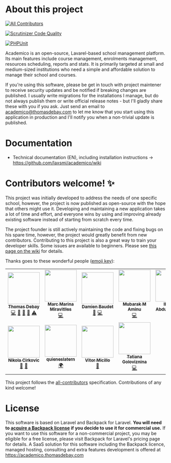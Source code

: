 # About this project
<!-- ALL-CONTRIBUTORS-BADGE:START - Do not remove or modify this section -->
[![All Contributors](https://img.shields.io/badge/all_contributors-11-orange.svg?style=flat-square)](#contributors-)
<!-- ALL-CONTRIBUTORS-BADGE:END -->

[![Scrutinizer Code Quality](https://scrutinizer-ci.com/g/academico-sis/academico/badges/quality-score.png?b=master)](https://scrutinizer-ci.com/g/academico-sis/academico/?branch=master)

[![PHPUnit](https://github.com/academico-sis/academico/actions/workflows/laravel.yml/badge.svg)](https://github.com/academico-sis/academico/actions/workflows/laravel.yml)

Academico is an open-source, Lavarel-based school management platform. Its main features include course management, enrolments management, resources scheduling, reports and stats. It is primarily targeted at small and medium-sized institutions who need a simple and affordable solution to manage their school and courses.

If you're using this software, please be get in touch with project maintener to receive security updates and be notified if breaking changes are published. I usually write migrations for the installations I manage, but do not always publish them or write official release notes - but I'll gladly share these with you if you ask. Just send an email to academico@thomasdebay.com to let me know that you start using this application in production and I'll notify you when a non-trivial update is published.

# Documentation
* Technical documentation (EN), including installation instructions -> https://github.com/laxsmi/academico/wiki

# Contributors welcome! ✨
This project was initially developed to address the needs of one specific school, however, the project is now published as open-source with the hope that others might use it. Developing and maintaining a new application takes a lot of time and effort, and everyone wins by using and improving already existing software instead of starting from scratch every time.

The project founder is still actively maintaining the code and fixing bugs on his spare time, however, the project would greatly benefit from new contributors. Contributing to this project is also a great way to train your developer skills. Some issues are available to beginners. Please see [this page on the wiki](https://github.com/laxsmi/academico/wiki/Development-Roadmap) for details.

Thanks goes to these wonderful people ([emoji key](https://allcontributors.org/docs/en/emoji-key)):

<!-- ALL-CONTRIBUTORS-LIST:START - Do not remove or modify this section -->
<!-- prettier-ignore-start -->
<!-- markdownlint-disable -->
<table>
  <tr>
    <td align="center"><a href="https://github.com/thdebay"><img src="https://avatars3.githubusercontent.com/u/1422621?v=4?s=100" width="100px;" alt=""/><br /><sub><b>Thomas Debay</b></sub></a><br /><a href="https://github.com/academico-sis/academico/commits?author=thdebay" title="Code">💻</a> <a href="https://github.com/academico-sis/academico/commits?author=thdebay" title="Documentation">📖</a> <a href="#ideas-thdebay" title="Ideas, Planning, & Feedback">🤔</a> <a href="#maintenance-thdebay" title="Maintenance">🚧</a> <a href="https://github.com/academico-sis/academico/commits?author=thdebay" title="Tests">⚠️</a></td>
    <td align="center"><a href="https://github.com/marcmarina"><img src="https://avatars3.githubusercontent.com/u/38327883?v=4?s=100" width="100px;" alt=""/><br /><sub><b>Marc Marina Miravitlles</b></sub></a><br /><a href="https://github.com/academico-sis/academico/commits?author=marcmarina" title="Code">💻</a></td>
    <td align="center"><a href="https://github.com/damienBAUDET"><img src="https://avatars1.githubusercontent.com/u/51827692?v=4?s=100" width="100px;" alt=""/><br /><sub><b>Damien Baudet</b></sub></a><br /><a href="#maintenance-damienBAUDET" title="Maintenance">🚧</a> <a href="https://github.com/academico-sis/academico/commits?author=damienBAUDET" title="Code">💻</a></td>
    <td align="center"><a href="http://techarewa.com"><img src="https://avatars3.githubusercontent.com/u/7858376?v=4?s=100" width="100px;" alt=""/><br /><sub><b>Mubarak M Aminu</b></sub></a><br /><a href="https://github.com/academico-sis/academico/commits?author=mubarak23" title="Code">💻</a></td>
    <td align="center"><a href="https://github.com/Aybee5"><img src="https://avatars1.githubusercontent.com/u/42099896?v=4?s=100" width="100px;" alt=""/><br /><sub><b>Ibrahim Abdullahi Aliyu</b></sub></a><br /><a href="https://github.com/academico-sis/academico/commits?author=Aybee5" title="Code">💻</a></td>
    <td align="center"><a href="https://github.com/AleksandarMitevski"><img src="https://avatars3.githubusercontent.com/u/59975218?v=4?s=100" width="100px;" alt=""/><br /><sub><b>AleksandarMitevski</b></sub></a><br /><a href="https://github.com/academico-sis/academico/commits?author=AleksandarMitevski" title="Tests">⚠️</a> <a href="https://github.com/academico-sis/academico/commits?author=AleksandarMitevski" title="Code">💻</a></td>
    <td align="center"><a href="https://github.com/TanoRojas"><img src="https://avatars0.githubusercontent.com/u/7780437?v=4?s=100" width="100px;" alt=""/><br /><sub><b>Tano Rojas</b></sub></a><br /><a href="https://github.com/academico-sis/academico/commits?author=TanoRojas" title="Tests">⚠️</a> <a href="https://github.com/academico-sis/academico/commits?author=TanoRojas" title="Code">💻</a></td>
  </tr>
  <tr>
    <td align="center"><a href="https://cirkovic.me"><img src="https://avatars0.githubusercontent.com/u/32557332?v=4?s=100" width="100px;" alt=""/><br /><sub><b>Nikola Cirkovic</b></sub></a><br /><a href="https://github.com/academico-sis/academico/issues?q=author%3ACirkaN" title="Bug reports">🐛</a> <a href="#maintenance-CirkaN" title="Maintenance">🚧</a></td>
    <td align="center"><a href="https://github.com/quieneslatern"><img src="https://avatars.githubusercontent.com/u/57142715?v=4?s=100" width="100px;" alt=""/><br /><sub><b>quieneslatern</b></sub></a><br /><a href="#translation-quieneslatern" title="Translation">🌍</a></td>
    <td align="center"><a href="https://bit.ly/doode-website"><img src="https://avatars.githubusercontent.com/u/1921806?v=4?s=100" width="100px;" alt=""/><br /><sub><b>Vitor Micillo</b></sub></a><br /><a href="#maintenance-vitormicillo" title="Maintenance">🚧</a></td>
    <td align="center"><a href="https://github.com/Dummdevka"><img src="https://avatars.githubusercontent.com/u/87282400?v=4?s=100" width="100px;" alt=""/><br /><sub><b>Tatiana Goloviznina</b></sub></a><br /><a href="https://github.com/academico-sis/academico/commits?author=Dummdevka" title="Code">💻</a></td>
  </tr>
</table>

<!-- markdownlint-restore -->
<!-- prettier-ignore-end -->

<!-- ALL-CONTRIBUTORS-LIST:END -->

This project follows the [all-contributors](https://github.com/all-contributors/all-contributors) specification. Contributions of any kind welcome!

# License
This software is based on Laravel and Backpack for Laravel. **You will need to [acquire a Backpack license](https://backpackforlaravel.com/pricing) if you decide to use it for commercial use.** If you want to use this software for a non-commercial project, you may be eligible for a free license, please visit Backpack for Laravel's pricing page for details. A SaaS solution for this software including the Backpack licence, managed hosting, consulting and extra features development is offered at https://academico.thomasdebay.com
